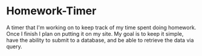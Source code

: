 # Homework-Timer
A timer that I'm working on to keep track of my time spent doing homework. Once I finish I plan on putting it on my site. My goal is to keep it simple, have the ability to submit to a database, and be able to retrieve the data via query.
